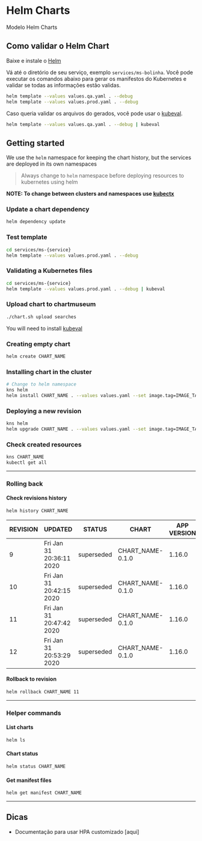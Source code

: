 # Helm Charts

Modelo Helm Charts

## Como validar o Helm Chart

Baixe e instale o [Helm](https://helm.sh/)

Vá até o diretório de seu serviço, exemplo `services/ms-bolinha`.
Você pode executar os comandos abaixo para gerar os manifestos do Kubernetes e validar se todas as informações estão validas.

```sh
helm template --values values.qa.yaml . --debug
helm template --values values.prod.yaml . --debug
```

Caso queria validar os arquivos do gerados, você pode usar o [kubeval](https://github.com/instrumenta/kubeval).

```sh
helm template --values values.qa.yaml . --debug | kubeval
```

## Getting started

We use the `helm` namespace for keeping the chart history, but the services are deployed in its own namespaces

> Always change to `helm` namespace before deploying resources to kubernetes using helm

**NOTE: To change between clusters and namespaces use [kubectx](https://github.com/ahmetb/kubectx)**

### Update a chart dependency

```sh
helm dependency update
```

### Test template

```sh
cd services/ms-{service}
helm template --values values.prod.yaml . --debug
```

### Validating a Kubernetes files

```sh
cd services/ms-{service}
helm template --values values.prod.yaml . --debug | kubeval
```

### Upload chart to chartmuseum

```sh
./chart.sh upload searches
```

You will need to install [kubeval](https://github.com/instrumenta/kubeval)

### Creating empty chart

```sh
helm create CHART_NAME
```

### Installing chart in the cluster

```sh
# Change to helm namespace
kns helm
helm install CHART_NAME . --values values.yaml --set image.tag=IMAGE_TAG --set app.state=STAGE
```

### Deploying a new revision

```sh
kns helm
helm upgrade CHART_NAME . --values values.yaml --set image.tag=IMAGE_TAG --set app.state=STAGE
```

### Check created resources

```sh
kns CHART_NAME
kubectl get all
```

---

### Rolling back

#### Check revisions history

```sh
helm history CHART_NAME
```

| REVISION | UPDATED                  | STATUS     | CHART            | APP VERSION | DESCRIPTION      |
|----------|--------------------------|------------|------------------|-------------|------------------|
| 9        | Fri Jan 31 20:36:11 2020 | superseded | CHART_NAME-0.1.0 | 1.16.0      | Upgrade complete |
| 10       | Fri Jan 31 20:42:15 2020 | superseded | CHART_NAME-0.1.0 | 1.16.0      | Upgrade complete |
| 11       | Fri Jan 31 20:47:42 2020 | superseded | CHART_NAME-0.1.0 | 1.16.0      | Upgrade complete |
| 12       | Fri Jan 31 20:53:29 2020 | superseded | CHART_NAME-0.1.0 | 1.16.0      | Upgrade complete |

#### Rollback to revision

```sh
helm rollback CHART_NAME 11
```

---

### Helper commands

#### List charts

```sh
helm ls
```

#### Chart status

```sh
helm status CHART_NAME
```

#### Get manifest files

```sh
helm get manifest CHART_NAME
```

---

## Dicas

- Documentação para usar HPA customizado [aqui]
